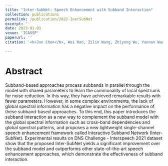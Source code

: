 ```yaml
---
title: "Inter-SubNet: Speech Enhancement with Subband Interaction"
collection: publications
permalink: /publication/2022-InerSubNet
excerpt: ''
date: 2023-01-01
venue: 'ICASSP'
paperurl: ''
citation: '<b>Jun Chen</b>, Wei Rao, Zilin Wang, Zhiyong Wu, Yannan Wang, Tao Yu, Shidong Shang, Helen Meng. &quot;Inter-SubNet: Speech Enhancement with Subband Interaction&quot;. <i>IEEE International Conference on Acoustics, Speech and Signal Processing (ICASSP)</i>, 2023.'

---
```

Abstract
===
Subband-based approaches process subbands in parallel through the model with shared parameters to learn the commonality of local spectrums for noise reduction. In this way, they have achieved remarkable results with fewer parameters. However, in some complex environments, the lack of global spectral information has a negative impact on the performance of these subband-based approaches. To this end, this paper introduces the subband interaction as a new way to complement the subband model with the global spectral information such as cross-band dependencies and global spectral patterns, and proposes a new lightweight single-channel speech enhancement framework called Interactive Subband Network (Inter-SubNet). Experimental results on DNS Challenge - Interspeech 2021 dataset show that the proposed Inter-SubNet yields a significant improvement over the subband model and outperforms other state-of-the-art speech enhancement approaches, which demonstrate the effectiveness of subband interaction.

